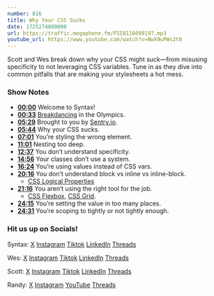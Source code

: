 ```yaml
---
number: 816
title: Why Your CSS Sucks
date: 1725274800000
url: https://traffic.megaphone.fm/FSI8116099197.mp3
youtube_url: https://www.youtube.com/watch?v=NwX9uPWs2t0
---
```


Scott and Wes break down why your CSS might suck—from misusing specificity to not leveraging CSS variables. Tune in as they dive into common pitfalls that are making your stylesheets a hot mess.

### Show Notes

* **[00:00](#t=00:00)** Welcome to Syntax!
* **[00:33](#t=00:33)** [Breakdancing](https://olympics.com/en/paris-2024/sports/breaking) in the Olympics.
* **[05:29](#t=05:29)** Brought to you by [Sentry.io](https://sentry.io/syntax).
* **[05:44](#t=05:44)** Why your CSS sucks.
* **[07:01](#t=07:01)** You’re styling the wrong element.
* **[11:01](#t=11:01)** Nesting too deep.
* **[12:37](#t=12:37)** You don’t understand specificity.
* **[14:56](#t=14:56)** Your classes don’t use a system.
* **[16:24](#t=16:24)** You’re using values instead of CSS vars.
* **[20:16](#t=20:16)** You don’t understand block vs inline vs inline-block.
    * [CSS Logical Properties](https://developer.mozilla.org/en-US/docs/Web/CSS/CSS_logical_properties_and_values)
* **[21:16](#t=21:16)** You aren’t using the right tool for the job.
    * [CSS Flexbox](https://developer.mozilla.org/en-US/docs/Web/CSS/CSS_flexible_box_layout/Basic_concepts_of_flexbox), [CSS Grid](https://developer.mozilla.org/en-US/docs/Web/CSS/CSS_grid_layout).
* **[24:15](#t=24:15)** You’re setting the value in too many places.
* **[24:31](#t=24:31)** You’re scoping to tightly or not tightly enough.

### Hit us up on Socials!

Syntax: [X](https://twitter.com/syntaxfm) [Instagram](https://www.instagram.com/syntax_fm/) [Tiktok](https://www.tiktok.com/@syntaxfm) [LinkedIn](https://www.linkedin.com/company/96077407/admin/feed/posts/) [Threads](https://www.threads.net/@syntax_fm)

Wes: [X](https://twitter.com/wesbos) [Instagram](https://www.instagram.com/wesbos/) [Tiktok](https://www.tiktok.com/@wesbos) [LinkedIn](https://www.linkedin.com/in/wesbos/) [Threads](https://www.threads.net/@wesbos)

Scott: [X](https://twitter.com/stolinski) [Instagram](https://www.instagram.com/stolinski/) [Tiktok](https://www.tiktok.com/@stolinski) [LinkedIn](https://www.linkedin.com/in/stolinski/) [Threads](https://www.threads.net/@stolinski)

Randy: [X](https://twitter.com/randyrektor) [Instagram](https://www.instagram.com/randyrektor/) [YouTube](https://www.youtube.com/@randyrektor) [Threads](https://www.threads.net/@randyrektor)
